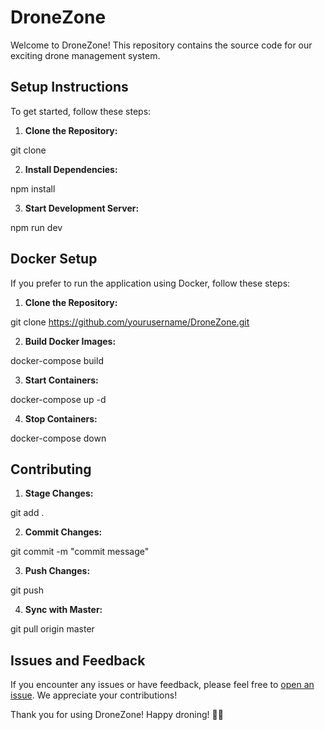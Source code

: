 # DroneZone

Welcome to DroneZone! This repository contains the source code for our exciting drone management system.

## Setup Instructions

To get started, follow these steps:

1. **Clone the Repository:** 

git clone


2. **Install Dependencies:**

npm install


3. **Start Development Server:**

npm run dev


## Docker Setup

If you prefer to run the application using Docker, follow these steps:

1. **Clone the Repository:** 

git clone https://github.com/yourusername/DroneZone.git


2. **Build Docker Images:**

docker-compose build


3. **Start Containers:**

docker-compose up -d


4. **Stop Containers:**

docker-compose down


## Contributing

1. **Stage Changes:**

git add .

2. **Commit Changes:**

git commit -m "commit message"


3. **Push Changes:**

git push


4. **Sync with Master:**

git pull origin master


## Issues and Feedback

If you encounter any issues or have feedback, please feel free to [open an issue](https://github.com/patrick8777/DroneZone/issues). We appreciate your contributions!

Thank you for using DroneZone! Happy droning! 🚁🌟
